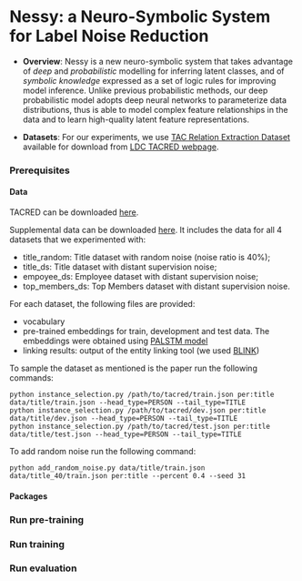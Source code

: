 # Nessy: a Neuro-Symbolic System for Label Noise Reduction

- **Overview**: Nessy is a new neuro-symbolic system that takes advantage of *deep* and *probabilistic* modelling for inferring  latent classes, 
and of *symbolic knowledge* expressed as a set of logic rules for improving model inference. Unlike previous probabilistic methods, our deep probabilistic model 
adopts deep neural networks to parameterize data distributions, thus is able to model complex feature relationships in the data and to learn high-quality 
latent feature representations.

- **Datasets**: For our experiments, we use [TAC Relation Extraction Dataset](https://nlp.stanford.edu/projects/tacred/) available for download from [LDC TACRED webpage](https://catalog.ldc.upenn.edu/LDC2018T24).


### Prerequisites

#### Data

TACRED can be downloaded [here](https://catalog.ldc.upenn.edu/LDC2018T24).

Supplemental data can be downloaded [here](https://drive.google.com/drive/folders/1YVL-T_UAxTNLg6t9OU71c2I33yH825Tc?usp=sharing).
It includes the data for all 4 datasets that we experimented with:

  - title_random: Title dataset with random noise (noise ratio is 40%);
  - title_ds: Title dataset with distant supervision noise;
  - empoyee_ds: Employee dataset with distant supervision noise;
  - top_members_ds: Top Members dataset with distant supervision noise.

For each dataset, the following files are provided:

  - vocabulary
  - pre-trained embeddings for train, development and test data. The embeddings were obtained using [PALSTM model](https://github.com/yuhaozhang/tacred-relation)
  - linking results: output of the entity linking tool (we used [BLINK](https://github.com/facebookresearch/BLINK))

To sample the dataset as mentioned is the paper run the following commands:

```
python instance_selection.py /path/to/tacred/train.json per:title data/title/train.json --head_type=PERSON --tail_type=TITLE
python instance_selection.py /path/to/tacred/dev.json per:title data/title/dev.json --head_type=PERSON --tail_type=TITLE
python instance_selection.py /path/to/tacred/test.json per:title data/title/test.json --head_type=PERSON --tail_type=TITLE
```

To add random noise run the following command:

```
python add_random_noise.py data/title/train.json data/title_40/train.json per:title --percent 0.4 --seed 31
```

#### Packages


### Run pre-training


### Run training


### Run evaluation
